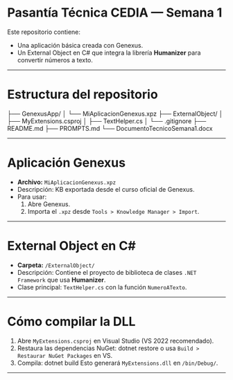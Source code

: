 # Pasantía Técnica CEDIA — Semana 1

Este repositorio contiene:
- Una aplicación básica creada con Genexus.
- Un External Object en C# que integra la librería **Humanizer** para convertir números a texto.

---

# Estructura del repositorio
├── GenexusApp/
│ └── MiAplicacionGenexus.xpz
├── ExternalObject/
│ ├── MyExtensions.csproj
│ ├── TextHelper.cs
│ └── .gitignore
├── README.md
├── PROMPTS.md
└── DocumentoTecnicoSemana1.docx

---

# Aplicación Genexus

- **Archivo:** `MiAplicacionGenexus.xpz`
- Descripción: KB exportada desde el curso oficial de Genexus.
- Para usar:
  1. Abre Genexus.
  2. Importa el `.xpz` desde `Tools > Knowledge Manager > Import`.

---

# External Object en C#

- **Carpeta:** `/ExternalObject/`
- Descripción: Contiene el proyecto de biblioteca de clases `.NET Framework` que usa **Humanizer**.
- Clase principal: `TextHelper.cs` con la función `NumeroATexto`.

---

# Cómo compilar la DLL

1. Abre `MyExtensions.csproj` en Visual Studio (VS 2022 recomendado).
2. Restaura las dependencias NuGet:
dotnet restore
o usa `Build > Restaurar NuGet Packages` en VS.
3. Compila:
dotnet build
Esto generará `MyExtensions.dll` en `/bin/Debug/`.

---
